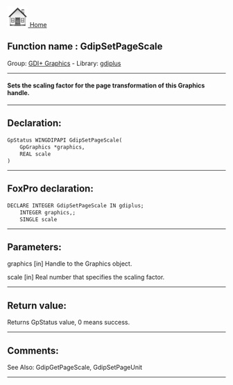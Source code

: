 [<img src="../../images/home.png"> Home ](https://github.com/VFPX/Win32API)  

## Function name : GdipSetPageScale
Group: [GDI+ Graphics](../../functions_group.md#GDIplus_Graphics)  -  Library: [gdiplus](../../../libraries.md#gdiplus)  
***  


#### Sets the scaling factor for the page transformation of this Graphics handle.
***  


## Declaration:
```foxpro  
GpStatus WINGDIPAPI GdipSetPageScale(
	GpGraphics *graphics,
	REAL scale
)  
```  
***  


## FoxPro declaration:
```foxpro  
DECLARE INTEGER GdipSetPageScale IN gdiplus;
	INTEGER graphics,;
	SINGLE scale  
```  
***  


## Parameters:
graphics
[in] Handle to the Graphics object.

scale
[in] Real number that specifies the scaling factor.  
***  


## Return value:
Returns GpStatus value, 0 means success.  
***  


## Comments:
See Also: GdipGetPageScale, GdipSetPageUnit   
  
***  

